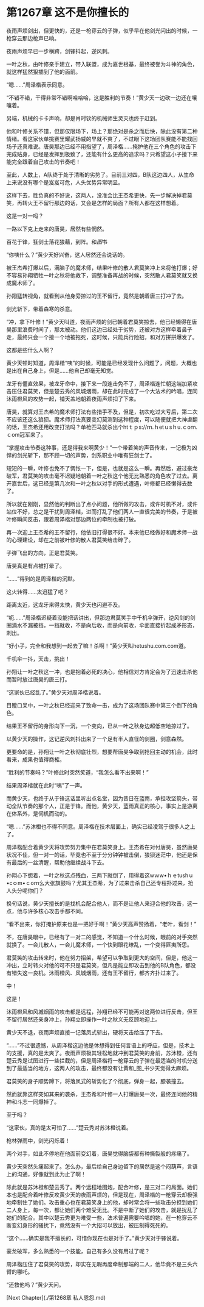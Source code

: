 # 第1267章 这不是你擅长的

夜雨声烦剑出，但更快的，还是一枪穿云的子弹，似乎早在他剑光闪出的时候，一枪穿云那边枪声已响。

夜雨声烦早已一步横跨，剑锋抖起，逆风刺。

一叶之秋，由叶修亲手建立，带入联盟，成为嘉世根基，最终被誉为斗神的角色，就这样猛然狠插到了他的面前。

“嗯……”周泽楷表示同意。

“不错不错，干得非常不错啊哈哈哈，这是胜利的节奏！”黄少天一边砍一边还在嚷嚷着。

另端，机械的卡卡声响，却是肖时钦的机械师生灵灭也终于赶到。

他和叶修关系不错，但那仅限场下，场上？那绝对是杀之而后快，除此没有第二种情绪。看这家伙单挑赛里耀武扬威的早就不爽了，不过眼下这场团队赛能不能找回场子还真难说。唐昊那边已经不用指望了，周泽楷……掩护他在三个角色的攻击下完成贴身，已经是发挥到极致了，还能有什么更高的追求吗？只希望这小子接下来能完全跟着自己攻击的节奏吧！

至此，人数上，A队终于处于清晰的劣势了。目前三对四，B队这边四人，从生命上来说没有哪个是岌岌可危，人头优势异常明显。

这样下去，胜负真的不好说，这两人，没准会比王杰希更快，先一步解决掉君莫笑，再转火王不留行那边的话，又会是怎样的局面？所有人都在这样想着。

这是一对一吗？

一路以下克上走来的唐昊，居然有些惘然。

百花于锋，狂剑士落花狼藉，到阵。和*图*书

“你咦什么？”黄少天好兴奋，这人居然还会说话的。

被王杰希打爆以后，满脑子的魔术师，结果叶修的散人君莫笑冲上来将他打爆；好不容易孙翔牺牲一叶之秋将他救下，调整准备再战的时候，突然散人君莫笑就又换成魔术师了。

孙翔猛转视角，就看到从他身旁掠过的王不留行，竟然是朝着唐三打冲了去。

剑光斩下，带着森寒的杀意。

“冲，拿下叶修！”黄少天叫道，夜雨声烦的剑已朝着君莫笑掠去，他已经懒得在唐昊那里浪费时间了，那太被动。他们这边已经处于劣势，还被对方这样牵着鼻子走，最终只会一个接一个地被拖死，这时候，只能兵行险招，和对方拼拼爆发了。

这都是些什么人啊？

黄少天顿时知道，周泽楷“咦”的时候，可能是已经发现什么问题了，问题，大概也是出在自己身上，但是……他自己却毫无知觉。

龙牙有僵直效果，被龙牙命中，接下来一段连击免不了，周泽楷连忙朝这端加紧攻击压住君莫笑，但是楚云秀的风城烟雨，却在此时完成了一个大法术的吟唱，连同沐雨橙风的攻势一起，铺天盖地朝着夜雨声烦扣了下来。

唐昊，就算对王杰希的魔术师打法有些措手不及，但是，初次吃过大亏后，第二次不应该还这么狼狈。魔术师打法真要变幻莫测到这种程度，可以随便就把大神虐翻的话，王杰希还用改变打法吗？单枪匹马就杀出个htｔｐs://ｍ.ｈetｕsｈu.ｃoｍ.ｃom冠军来了。

“掌握攻击节奏这种事，还是得我来啊黄少！”一个带着笑的声音传来，一记极为凶悍的剑光斩下，那不顾一切的声势，剑系职业中唯有狂剑士了。

短短的一瞬，叶修也免不了惆怅一下，但是，也就是这么一瞬。再然后，避过豪龙破军，君莫笑的攻击毫不迟疑地朝着一叶之秋这个他无比熟悉的角色攻了过去。离开嘉世后，这已经是第几次和一叶之秋以对手的形式遭遇，叶修都已经懒得去数了。

所以就在刚刚，显然他的判断出了点小问题，他所做的攻击，或许时机不对，或许站位不好，总之是干扰到周泽楷，进而打乱了他们两人一直很完美的节奏，于是被叶修瞬间反击，跟着周泽楷对那边两位的牵制也被打破。

再一次迎上王杰希的王不留行，他依旧打得很不好。本来他已经做好和魔术师一战的心理建设，却在之前被叶修的散人君莫笑给击碎了。

子弹飞出的方向，正是君莫笑。

唐昊真是有点被打晕了。

“……”得到的是周泽楷的沉默。

这火转得……太迅猛了吧？

距离太近，这龙牙来得太快，黄少天也闪避不及。

“呃……”周泽楷迟疑着没能把话讲出，但那边君莫笑手中千机伞弹开，逆风剑的剑圈滴水不漏被挡，一挡就收，不是向后收，而是向前收，伞面直接折起成矛形态，刺出。

“好小子，完全和我想到一起去了嘛！杀啊！”黄少天叫hetushu.com.com道。

千机伞一抖，天击，挑出！

孙翔让一叶之秋这一冲，也是抱着必死的决心，他相信对方肯定会为了迅速击杀他而暂时放过唐昊的唐三打。

“这家伙已经乱了。”黄少天对周泽楷说着。

目瞪口呆中，一叶之秋已经迎来了致命一击，成为了这场团队赛中第三个倒下的角色。

结果王不留行的身形向下一沉，一个变向，已从一叶之秋身边超低空地掠过了。

以黄少天的操作，这记逆风刺抖出来了一个足有半人直径的剑圈，剑意森然。

更要命的是，孙翔让一叶之秋彻底壮烈，想要帮唐昊争取到抢回主动的机会，此时看来，成果也值得商榷。

“胜利的节奏吗？”叶修此时突然笑道，“我怎么看不出来啊！”

结果周泽楷就在此时“咦”了一声。

而黄少天，也终于从于锋这话里听出点名堂，因为昔日在蓝雨，承担攻坚箭头，带动全队节奏的那个人，正是于锋。而他，黄少天，蓝雨真正的核心，事实上是游离在体系外，是伺机而动的。

“嗯……”苏沐橙也不得不同意。周泽楷在技术层面上，确实已经凌驾于很多人之上了。

周泽楷配合着黄少天将攻势努力集中在君莫笑身上。王杰希在对付唐昊，虽然唐昊状况不佳，但一对一的话，毕竟也不至于分分钟钟被击倒，狼狈迷茫中，他还是保有最后的一丝清醒，帮助他继续战斗下去。

孙翔心下想着，一叶之秋这点残血，三两下就倒了，用得着这wｗw•ｈｅtushｕ•cｏm•ｃoｍ么大张旗鼓吗？尤其王杰希，为了过来击杀自己还专程扑过来，抢人头分呢你们？

换句话说，黄少天擅长的是找机会配合他人，而不是让他人来迎合他的攻击，这一点，他与许多核心攻击手都不同。

“看不出来，你打掩护原来也是一把好手啊！”黄少天高声赞扬着，“老叶，看剑！”

不，在唐昊眼中，已经有了一对二的感觉，不知道一个什么时候，眼前的对手突然就换了。一会儿散人，一会儿魔术师，一个快到眼花缭乱，一个变得匪夷所思。

君莫笑的攻击转来时，他在努力招架，希望可以争取到更大的空间，但是，他这一冲出，立时转火对他的可不只是君莫笑，但凡是能立即攻击到他的B队角色，都没有错失这一良机。沐雨橙风、风城烟雨，还有王不留行，都齐齐扑过来了。

中！

这是！

沐雨橙风和风城烟雨的攻击都是远程，孙翔已经不可能再对这两位进行反击，但王不留行居然还亲身冲上，孙翔立即操作一叶之秋义无反顾地迎上。

黄少天不退，夜雨声烦直接一记落凤式斩出，硬将天击给压了下去。

“……”不过很遗憾，从周泽楷这边他是休想得到任何言语上的呼应，但是，技术上的支援，真的是太爽了。夜雨声烦极其轻松地就冲到君莫笑的身前，苏沐橙，还有楚云秀是试图进行一些拦截的，但是周泽楷将一枪穿云的子弹在最适当的时机分送到了最适当的地方，这两人的攻击，最终都没有让黄和_图_书少天觉得太麻烦。

君莫笑的身子顺势蹲下，将落凤式的斩势化了个彻底，弹身一起，膝袭撞去。

然而就靠这样突如其来的袭杀，王杰希和叶修一人打爆唐昊一次，最终连同他的精神和斗志一同爆掉了。

至于吗？

“这家伙，真的是太可怕了……”楚云秀对苏沐橙说着。

枪林弹雨中，剑光闪烁着！

两个对手，如此不停地在他面前变幻着，唐昊觉得脑袋都有种撕裂般的疼痛了。

黄少天突然头痛起来了。怎么办，最后给自己身边留下的居然是这个闷葫芦，言语上的沟通，好像就到此为止了啊！

除此就是苏沐橙和楚云秀了。两个远程地图炮，配合叶修，是三对二的局面。她们本也是配合着叶修反攻黄少天的夜雨声烦的，但是现在，周泽楷的一枪穿云却极强地牵制住了她们。攻击重心也在君莫笑身上的他，却时常会将一些攻击分担到她们二人身上，每一次，都让她们两个难受无比。不是中断了她们的攻击，就是扰乱了她们的配合。其中以楚云秀更为难受一些，法术普遍需要吟唱的她，在一枪穿云不断变幻身形的骚扰下，竟然没有一个大招可以放出，被压制得死死的。

“这个……确实是我不擅长的，可惜你现在也是对手了。”黄少天对于锋说着。

豪龙破军，多么熟悉的一个技能，自己有多久没有用过了呢？

周泽楷压住了君莫笑的攻势，却实在无暇再度牵制那端的二人，他毕竟不是三头六臂的哪吒。

“还救他吗？”黄少天问。



[Next Chapter](./第1268章 私人恩怨.md)
